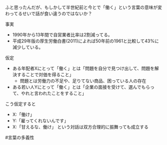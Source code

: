 
ふと思ったんだが、もしかして半世紀前と今とで「働く」という言葉の意味が変わってるせいで話が食い違うのではないか？

事実
- 1990年から13年間で自営業者比率は2割減ってる。
- 平成29年版の厚生労働白書(2011)によれば50年前の1961と比較して43%に減少している。

仮定
- ある年配者Xにとって「働く」とは「問題を自分で見つけ出して、問題を解決することで対価を得ること」
    - 問題とは労働力の不足や、足りてない商品、困っている人の存在
- ある若い人Yにとって「働く」とは「企業の面接を受けて、選んでもらって、やれと言われたことをすること」

こう仮定すると
- X:「働け」
- Y:「雇ってくれないんです」
- X:「甘えるな、働け」
という対話は双方合理的に振舞っても成立する

#言葉の多義性
